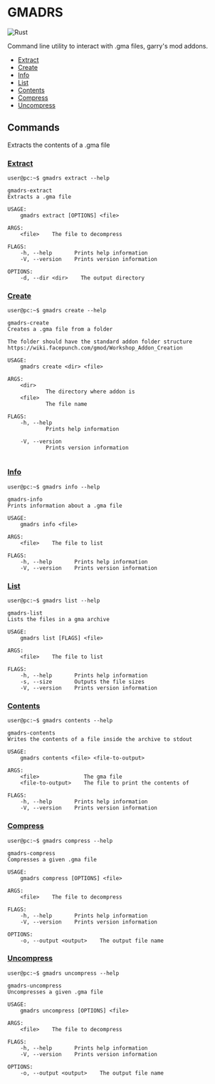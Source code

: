 # GMADRS
![Rust](https://github.com/diogo464/gmadrs/workflows/Rust/badge.svg)

Command line utility to interact with .gma files, garry's mod addons.

* [Extract](#cmd-extract)
* [Create](#cmd-create)
* [Info](#cmd-info)
* [List](#cmd-list)
* [Contents](#cmd-contents)
* [Compress](#cmd-compress)
* [Uncompress](#cmd-uncompress)

## Commands
Extracts the contents of a .gma file


### [Extract](#cmd-extract)
```console
user@pc:~$ gmadrs extract --help 
```
```
gmadrs-extract 
Extracts a .gma file

USAGE:
    gmadrs extract [OPTIONS] <file>

ARGS:
    <file>    The file to decompress

FLAGS:
    -h, --help       Prints help information
    -V, --version    Prints version information

OPTIONS:
    -d, --dir <dir>    The output directory

```



### [Create](#cmd-create)
```console
user@pc:~$ gmadrs create --help 
```
```
gmadrs-create 
Creates a .gma file from a folder

The folder should have the standard addon folder structure https://wiki.facepunch.com/gmod/Workshop_Addon_Creation

USAGE:
    gmadrs create <dir> <file>

ARGS:
    <dir>     
            The directory where addon is
    <file>    
            The file name

FLAGS:
    -h, --help       
            Prints help information

    -V, --version    
            Prints version information


```



### [Info](#cmd-info)
```console
user@pc:~$ gmadrs info --help 
```
```
gmadrs-info 
Prints information about a .gma file

USAGE:
    gmadrs info <file>

ARGS:
    <file>    The file to list

FLAGS:
    -h, --help       Prints help information
    -V, --version    Prints version information

```



### [List](#cmd-list)
```console
user@pc:~$ gmadrs list --help 
```
```
gmadrs-list 
Lists the files in a gma archive

USAGE:
    gmadrs list [FLAGS] <file>

ARGS:
    <file>    The file to list

FLAGS:
    -h, --help       Prints help information
    -s, --size       Outputs the file sizes
    -V, --version    Prints version information

```



### [Contents](#cmd-contents)
```console
user@pc:~$ gmadrs contents --help 
```
```
gmadrs-contents 
Writes the contents of a file inside the archive to stdout

USAGE:
    gmadrs contents <file> <file-to-output>

ARGS:
    <file>              The gma file
    <file-to-output>    The file to print the contents of

FLAGS:
    -h, --help       Prints help information
    -V, --version    Prints version information

```



### [Compress](#cmd-compress)
```console
user@pc:~$ gmadrs compress --help 
```
```
gmadrs-compress 
Compresses a given .gma file

USAGE:
    gmadrs compress [OPTIONS] <file>

ARGS:
    <file>    The file to decompress

FLAGS:
    -h, --help       Prints help information
    -V, --version    Prints version information

OPTIONS:
    -o, --output <output>    The output file name

```



### [Uncompress](#cmd-uncompress)
```console
user@pc:~$ gmadrs uncompress --help 
```
```
gmadrs-uncompress 
Uncompresses a given .gma file

USAGE:
    gmadrs uncompress [OPTIONS] <file>

ARGS:
    <file>    The file to decompress

FLAGS:
    -h, --help       Prints help information
    -V, --version    Prints version information

OPTIONS:
    -o, --output <output>    The output file name

```
